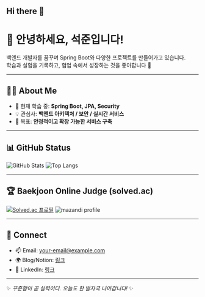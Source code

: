 ## Hi there 👋
# 👋 안녕하세요, 석준입니다!

백엔드 개발자를 꿈꾸며 Spring Boot와 다양한 프로젝트를 만들어가고 있습니다.  
학습과 실험을 기록하고, 협업 속에서 성장하는 것을 좋아합니다 🚀  

---

## 🧑‍💻 About Me
- 🌱 현재 학습 중: **Spring Boot, JPA, Security**
- 💡 관심사: **백엔드 아키텍처 / 보안 / 실시간 서비스**
- 🎯 목표: **안정적이고 확장 가능한 서비스 구축**

---

## 📊 GitHub Status

![GitHub Stats](https://github-readme-stats.vercel.app/api?username=kimseokjun&show_icons=true&theme=tokyonight)
![Top Langs](https://github-readme-stats.vercel.app/api/top-langs/?username=kimseokjun&layout=compact&theme=tokyonight)

---

## 🏆 Baekjoon Online Judge (solved.ac)

[![Solved.ac 프로필](http://mazassumnida.wtf/api/v2/generate_badge?boj=YOUR_BOJ_ID)](https://solved.ac/profile/YOUR_BOJ_ID)
![mazandi profile](http://mazandi.herokuapp.com/api?handle=YOUR_BOJ_ID&theme=warm)

---

## 🔗 Connect
- 📫 Email: your-email@example.com
- 🌍 Blog/Notion: [링크](https://yourblog.com)
- 💼 LinkedIn: [링크](https://linkedin.com/in/your-id)

---

✨ *꾸준함이 곧 실력이다. 오늘도 한 발자국 나아갑니다!* ✨

<!--
**kimseokjun/kimseokjun** is a ✨ _special_ ✨ repository because its `README.md` (this file) appears on your GitHub profile.

Here are some ideas to get you started:

- 🔭 I’m currently working on ...
- 🌱 I’m currently learning ...
- 👯 I’m looking to collaborate on ...
- 🤔 I’m looking for help with ...
- 💬 Ask me about ...
- 📫 How to reach me: ...
- 😄 Pronouns: ...
- ⚡ Fun fact: ...
-->
